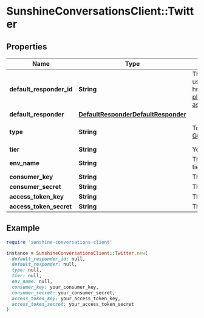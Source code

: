 # SunshineConversationsClient::Twitter

## Properties

| Name | Type | Description | Notes |
| ---- | ---- | ----------- | ----- |
| **default_responder_id** | **String** | The default responder ID for the integration. This is the ID of the responder that will be used to send messages to the user. For more information, refer to the &lt;a href&#x3D;\&quot;https://developer.zendesk.com/documentation/conversations/messaging-platform/programmable-conversations/switchboard/#default-integration-assignment\&quot;&gt;Switchboard guide&lt;/a&gt;.  | [optional] |
| **default_responder** | [**DefaultResponderDefaultResponder**](DefaultResponderDefaultResponder.md) |  | [optional] |
| **type** | **String** | To set up a Twitter integration, please follow the steps outlined in the [Twitter Setup Guide](https://docs.smooch.io/guide/twitter/#setup).  | [optional][default to &#39;twitter&#39;] |
| **tier** | **String** | Your Twitter app&#39;s tier. Only \&quot;enterprise\&quot; is supported for new integrations. |  |
| **env_name** | **String** | The Twitter dev environments label. Only required / used for sandbox and premium tiers. | [optional][readonly] |
| **consumer_key** | **String** | The consumer key for your Twitter app. |  |
| **consumer_secret** | **String** | The consumer key secret for your Twitter app. |  |
| **access_token_key** | **String** | The access token key obtained from your user via oauth. |  |
| **access_token_secret** | **String** | The access token secret obtained from your user via oauth. |  |

## Example

```ruby
require 'sunshine-conversations-client'

instance = SunshineConversationsClient::Twitter.new(
  default_responder_id: null,
  default_responder: null,
  type: null,
  tier: null,
  env_name: null,
  consumer_key: your_consumer_key,
  consumer_secret: your_consumer_secret,
  access_token_key: your_access_token_key,
  access_token_secret: your_access_token_secret
)
```

